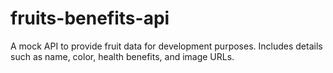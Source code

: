 # fruits-benefits-api
A mock API to provide fruit data for development purposes. Includes details such as name, color, health benefits, and image URLs.
